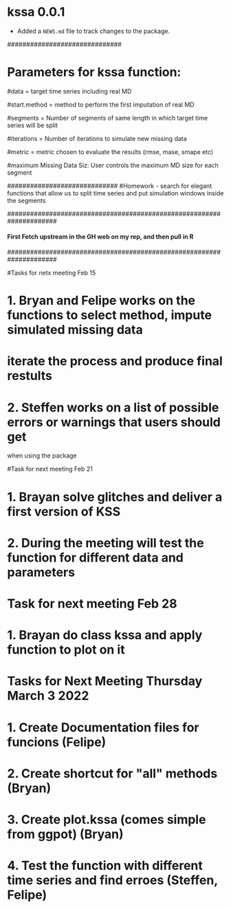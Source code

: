 # kssa 0.0.1

* Added a `NEWS.md` file to track changes to the package.

##############################
# Parameters for kssa function:

#data = target time series including real MD

#start.method = method to perform the first imputation of real MD

#segments = Number of segments of same length in which target time series will be split

#iterations = Number of iterations to simulate new missing data

#metric = metric chosen to evaluate the results (rmse, mase, smape etc)

#maximum Missing Data Siz: User controls the maximum MD size for each segment

#############################
#Homework - search for elegant functions that allow us to split time series and put simulation windows inside the segments

#####################################################################
#### First Fetch upstream in the GH web on my rep, and then pull in R
#####################################################################

#Tasks for netx meeting Feb 15
# 1. Bryan and Felipe works on the functions to select method, impute simulated missing data
  # iterate the process and produce final restults
  
# 2. Steffen works on a list of possible errors or warnings that users should get
when using the package

#Task for next meeting Feb 21
# 1. Brayan solve glitches and deliver a first version of KSS
# 2. During the meeting will test the function for different data and parameters

# Task for next meeting Feb 28
# 1. Brayan do class kssa and apply function to plot on it

# Tasks for Next Meeting Thursday March 3 2022
# 1. Create Documentation files for funcions (Felipe)
# 2. Create shortcut for "all" methods (Bryan)
# 3. Create plot.kssa (comes simple from ggpot) (Bryan)
# 4. Test the function with different time series and find erroes (Steffen, Felipe)




